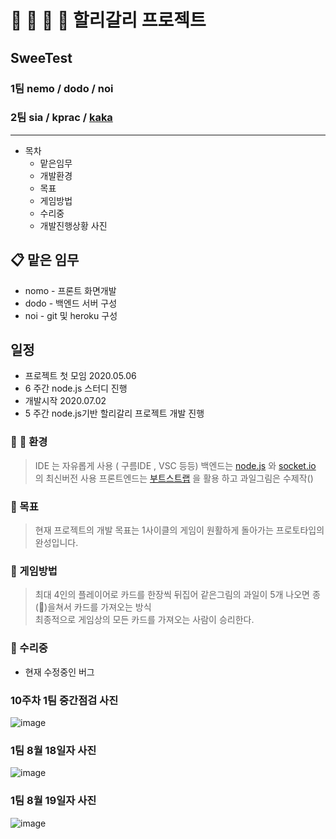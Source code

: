 :strawberry: :banana: :lemon: :peach: 할리갈리 프로젝트
=============================
## SweeTest 
  ### 1팀 **nemo** / dodo / noi
  ### 2팀  **sia** / kprac / [kaka](https://github.com/KimsPractice/Sweetest_Team2)
  
***

* 목차
  * 맡은임무
  * 개발환경
  * 목표
  * 게임방법
  * 수리중
  * 개발진행상황 사진

## :clipboard: 맡은 임무
  * nomo - 프론트 화면개발
  * dodo - 백엔드 서버 구성
  * noi  - git 및 heroku 구성
## 일정 
  - 프로젝트 첫 모임 2020.05.06
  - 6 주간 node.js 스터디 진행
  - 개발시작 2020.07.02
  - 5 주간 node.js기반 할리갈리 프로젝트 개발 진행
  
### :dog: :feet: 환경
>   IDE 는 자유롭게 사용 ( 구름IDE , VSC 등등)
    백엔드는 [node.js](https://nodejs.org/ko/) 와 [socket.io](https://socket.io/) 의 최신버전 사용
    프론트엔드는 [부트스트랩](http://bootstrapk.com/) 을 활용 하고 과일그림은 수제작()
  
### :checkered_flag: 목표
>   현재 프로젝트의 개발 목표는 1사이클의 게임이 원활하게 돌아가는 프로토타입의 완성입니다.
    
### :pushpin: 게임방법
>   최대 4인의 플레이어로 카드를 한장씩 뒤집어 같은그림의 과일이 5개 나오면 종(:bell:)을쳐서 카드를 가져오는 방식 <br>
    최종적으로 게임상의 모든 카드를 가져오는 사람이 승리한다.

### :wrench: 수리중
  * 현재 수정중인 버그
  
### 10주차 1팀 중간점검 사진

![image](https://user-images.githubusercontent.com/30767280/90375687-3ff35900-e0b0-11ea-8be3-6e390e2df535.png)



### 1팀 8월 18일자 사진
  

![image](https://user-images.githubusercontent.com/30767280/90459387-2a2b7580-e13c-11ea-9103-c7de4d0b92c2.png)


### 1팀 8월 19일자 사진

![image](https://user-images.githubusercontent.com/30767280/90592250-1d804d80-e220-11ea-8ab9-2a12010332ab.png)

